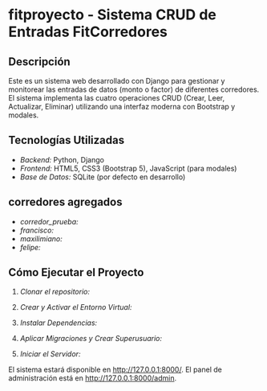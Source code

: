 # fitproyecto - Sistema CRUD de Entradas FitCorredores

## Descripción
Este es un sistema web desarrollado con Django para gestionar y monitorear las entradas de datos (monto o factor) de diferentes corredores.
El sistema implementa las cuatro operaciones CRUD (Crear, Leer, Actualizar, Eliminar) utilizando una interfaz moderna con Bootstrap y modales.

## Tecnologías Utilizadas
* *Backend:* Python, Django
* *Frontend:* HTML5, CSS3 (Bootstrap 5), JavaScript (para modales)
* *Base de Datos:* SQLite (por defecto en desarrollo)

## corredores agregados
* *corredor_prueba:* 
*  *francisco:*
*  *maxilimiano:*
*  *felipe:*

## Cómo Ejecutar el Proyecto

1.  *Clonar el repositorio:*

2.  *Crear y Activar el Entorno Virtual:*
 
3.  *Instalar Dependencias:*
    
4.  *Aplicar Migraciones y Crear Superusuario:*
    
5.  *Iniciar el Servidor:*
    
El sistema estará disponible en http://127.0.0.1:8000/.
El panel de administración está en http://127.0.0.1:8000/admin.